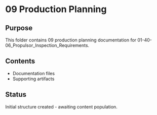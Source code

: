 # 09 Production Planning

## Purpose
This folder contains 09 production planning documentation for 01-40-06_Propulsor_Inspection_Requirements.

## Contents
- Documentation files
- Supporting artifacts

## Status
Initial structure created - awaiting content population.
